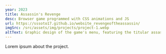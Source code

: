 ```yaml
---
year: 2023
title: Assassin's Revenge
desc: Browser game programmed with CSS animations and JS
url: https://sssoto17.github.io/website_revengeoftheassassin/
imgSrc: /src/assets/img/projects/project-1.webp
altText: Graphic design of the game's menu, featuring the titular assassin with a cultist and civilian in the background, and the backdrop of a desert.
---
```


Lorem ipsum about the project.
